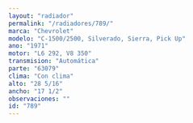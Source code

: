 ```yaml
---
layout: "radiador"
permalink: "/radiadores/789/"
marca: "Chevrolet"
modelo: "C-1500/2500, Silverado, Sierra, Pick Up"
ano: "1971"
motor: "L6 292, V8 350"
transmision: "Automática"
parte: "63079"
clima: "Con clima"
alto: "28 5/16"
ancho: "17 1/2"
observaciones: ""
id: "789"
---
```


